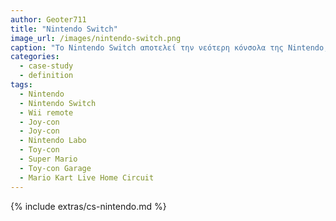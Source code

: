 ```yaml
---
author: Geoter711
title: "Nintendo Switch"
image_url: /images/nintendo-switch.png
caption: "Το Nintendo Switch αποτελεί την νεότερη κόνσολα της Nintendo, προσφέροντας έναν νέο τρόπο για τον χρήστη να αλληλεπιδράσει με τα βιντεοπαιχνίδια"
categories:
  - case-study
  - definition
tags:
  - Nintendo
  - Nintendo Switch
  - Wii remote
  - Joy-con
  - Joy-con 
  - Nintendo Labo
  - Toy-con
  - Super Mario
  - Toy-con Garage
  - Mario Kart Live Home Circuit
---
```

{% include extras/cs-nintendo.md %}
